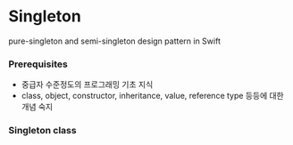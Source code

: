 # Singleton

pure-singleton and semi-singleton design pattern in Swift

### Prerequisites

- 중급자 수준정도의 프로그래밍 기초 지식
- class, object, constructor, inheritance, value, reference type 등등에 대한 개념 숙지

### Singleton class
